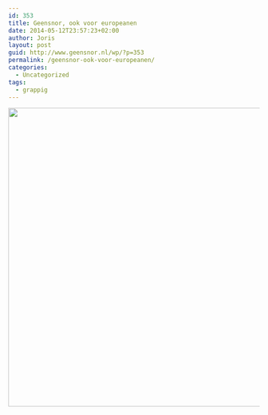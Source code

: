 ```yaml
---
id: 353
title: Geensnor, ook voor europeanen
date: 2014-05-12T23:57:23+02:00
author: Joris
layout: post
guid: http://www.geensnor.nl/wp/?p=353
permalink: /geensnor-ook-voor-europeanen/
categories:
  - Uncategorized
tags:
  - grappig
---
```

<img class="alignnone" src="http://cdn.accendis.nl/verhofstadt/posters/3dd140224e401e70d0f3ea35dc6fb000.png" alt="" width="800" height="600" />